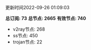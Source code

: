 更新时间2022-09-26 01:09:03

**总订阅: 73**
**总节点: 2665**
**有效节点: 740**
- v2ray节点: 268
- ss节点: 450
- trojan节点: 22

